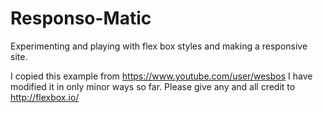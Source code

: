 # Responso-Matic
Experimenting and playing with flex box styles and making a responsive site.

I copied this example from https://www.youtube.com/user/wesbos I have modified it in only minor ways so far. Please give any and all credit to  http://flexbox.io/

